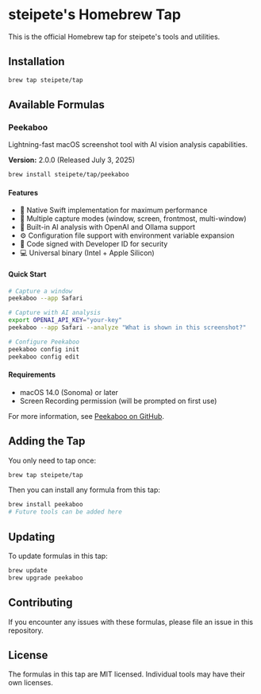 # steipete's Homebrew Tap

This is the official Homebrew tap for steipete's tools and utilities.

## Installation

```bash
brew tap steipete/tap
```

## Available Formulas

### Peekaboo

Lightning-fast macOS screenshot tool with AI vision analysis capabilities.

**Version:** 2.0.0 (Released July 3, 2025)

```bash
brew install steipete/tap/peekaboo
```

#### Features

- 🚀 Native Swift implementation for maximum performance
- 📸 Multiple capture modes (window, screen, frontmost, multi-window)
- 🤖 Built-in AI analysis with OpenAI and Ollama support
- ⚙️ Configuration file support with environment variable expansion
- 🔏 Code signed with Developer ID for security
- 💻 Universal binary (Intel + Apple Silicon)

#### Quick Start

```bash
# Capture a window
peekaboo --app Safari

# Capture with AI analysis
export OPENAI_API_KEY="your-key"
peekaboo --app Safari --analyze "What is shown in this screenshot?"

# Configure Peekaboo
peekaboo config init
peekaboo config edit
```

#### Requirements

- macOS 14.0 (Sonoma) or later
- Screen Recording permission (will be prompted on first use)

For more information, see [Peekaboo on GitHub](https://github.com/steipete/peekaboo).

## Adding the Tap

You only need to tap once:

```bash
brew tap steipete/tap
```

Then you can install any formula from this tap:

```bash
brew install peekaboo
# Future tools can be added here
```

## Updating

To update formulas in this tap:

```bash
brew update
brew upgrade peekaboo
```

## Contributing

If you encounter any issues with these formulas, please file an issue in this repository.

## License

The formulas in this tap are MIT licensed. Individual tools may have their own licenses.